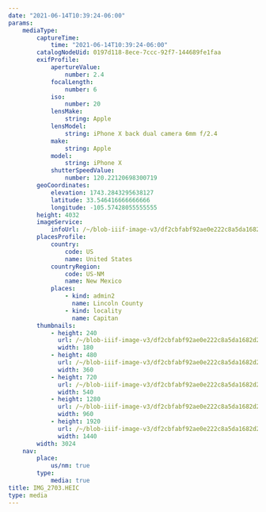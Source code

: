 ```yaml
---
date: "2021-06-14T10:39:24-06:00"
params:
    mediaType:
        captureTime:
            time: "2021-06-14T10:39:24-06:00"
        catalogNodeUid: 0197d118-8ece-7ccc-92f7-144689fe1faa
        exifProfile:
            apertureValue:
                number: 2.4
            focalLength:
                number: 6
            iso:
                number: 20
            lensMake:
                string: Apple
            lensModel:
                string: iPhone X back dual camera 6mm f/2.4
            make:
                string: Apple
            model:
                string: iPhone X
            shutterSpeedValue:
                number: 120.22120698300719
        geoCoordinates:
            elevation: 1743.2843295638127
            latitude: 33.546416666666666
            longitude: -105.57428055555555
        height: 4032
        imageService:
            infoUrl: /~/blob-iiif-image-v3/df2cbfabf92ae0e222c8a5da1682d2121ae247be7aa684aefff454d8d71922c7/info.json
        placesProfile:
            country:
                code: US
                name: United States
            countryRegion:
                code: US-NM
                name: New Mexico
            places:
                - kind: admin2
                  name: Lincoln County
                - kind: locality
                  name: Capitan
        thumbnails:
            - height: 240
              url: /~/blob-iiif-image-v3/df2cbfabf92ae0e222c8a5da1682d2121ae247be7aa684aefff454d8d71922c7/full/180%2C240/0/default.jpg
              width: 180
            - height: 480
              url: /~/blob-iiif-image-v3/df2cbfabf92ae0e222c8a5da1682d2121ae247be7aa684aefff454d8d71922c7/full/360%2C480/0/default.jpg
              width: 360
            - height: 720
              url: /~/blob-iiif-image-v3/df2cbfabf92ae0e222c8a5da1682d2121ae247be7aa684aefff454d8d71922c7/full/540%2C720/0/default.jpg
              width: 540
            - height: 1280
              url: /~/blob-iiif-image-v3/df2cbfabf92ae0e222c8a5da1682d2121ae247be7aa684aefff454d8d71922c7/full/960%2C1280/0/default.jpg
              width: 960
            - height: 1920
              url: /~/blob-iiif-image-v3/df2cbfabf92ae0e222c8a5da1682d2121ae247be7aa684aefff454d8d71922c7/full/1440%2C1920/0/default.jpg
              width: 1440
        width: 3024
    nav:
        place:
            us/nm: true
        type:
            media: true
title: IMG_2703.HEIC
type: media
---
```


